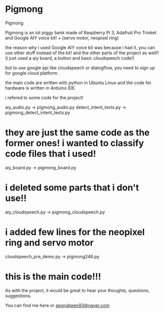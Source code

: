 # Pigmong
Pigmong

Pigmong is an iot piggy bank made of Raspberry Pi 3, Adafruit Pro Trinket and Google AIY voice kit! + (servo motor, neopixel ring)

the reason why i used Google AIY voice kit was because i had it, you can use other stuff instead of the kit! and the other parts of the project as well!! (i just used a aiy board, a button and basic cloudspeech code!)

but to use google api like cloudspeech or dialogflow, you need to sign up for google cloud platform.

the main code are written with python in Ubuntu Linux and the code for hardware is written in Arduino IDE.

i refered to some code for the project!

aiy_audio.py  ->  pigmong_audio.py
detect_intent_texts.py  ->  pigmong_detect_intent_texts.py
# they are just the same code as the former ones! i wanted to classify code files that i used!
aiy_board.py  ->  pigmong_board.py  
# i deleted some parts that i don't use!!
aiy_cloudspeech.py  ->  pigmong_cloudspeech.py   
# i added few lines for the neopixel ring and servo motor
cloudspeech_pre_demo.py  ->  pigmong246.py   
# this is the main code!!!

As with the project, it would be great to hear your thoughts, questions, suggestions. 

You can find me here or seongbeen93@naver.com
